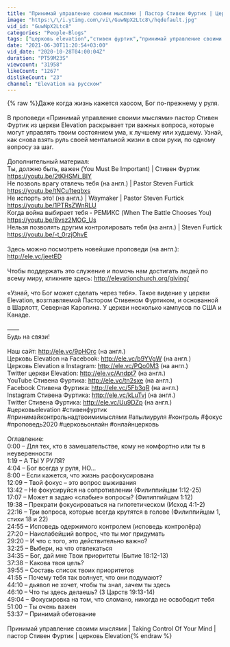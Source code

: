```yaml
---
title: "Принимай управление своими мыслями | Пастор Стивен Фуртик | Церковь Elevation"
image: "https:\/\/i.ytimg.com\/vi\/GuwNpX2Ltc8\/hqdefault.jpg"
vid_id: "GuwNpX2Ltc8"
categories: "People-Blogs"
tags: ["церковь elevation","стивен фуртик","принимай управление своими мыслями"]
date: "2021-06-30T11:20:54+03:00"
vid_date: "2020-10-28T04:00:04Z"
duration: "PT59M23S"
viewcount: "31958"
likeCount: "1267"
dislikeCount: "23"
channel: "Elevation на русском"
---
```

{% raw %}Даже когда жизнь кажется хаосом, Бог по-прежнему у руля.<br /><br />В проповеди «Принимай управление своими мыслями» пастор Стивен Фуртик из церкви Elevation раскрывает три важных вопроса, которые могут управлять твоим состоянием ума, к лучшему или худшему. Узнай, как снова взять руль своей ментальной жизни в свои руки, по одному вопросу за шаг.<br /><br />Дополнительный материал:<br />Ты, должно быть, важен (You Must Be Important) | Стивен Фуртик <a rel="nofollow" target="blank" href="https://youtu.be/2tKHSMi_BlY">https://youtu.be/2tKHSMi_BlY</a><br />Не позволь врагу отвлечь тебя (на англ.) | Pastor Steven Furtick <a rel="nofollow" target="blank" href="https://youtu.be/tNCu1teqbxs">https://youtu.be/tNCu1teqbxs</a> <br />Не испорть это! (на англ.) | Waymaker | Pastor Steven Furtick <a rel="nofollow" target="blank" href="https://youtu.be/1PTRsZWnRLU">https://youtu.be/1PTRsZWnRLU</a> <br />Когда война выбирает тебя - РЕМИКС (When The Battle Chooses You) <a rel="nofollow" target="blank" href="https://youtu.be/8vsz2MOG_Us">https://youtu.be/8vsz2MOG_Us</a><br />Нельзя позволять другим контролировать тебя (на англ.) | Steven Furtick <a rel="nofollow" target="blank" href="https://youtu.be/-t_0rzjOhvE">https://youtu.be/-t_0rzjOhvE</a><br /><br />Здесь можно посмотреть новейшие проповеди (на англ.): <a rel="nofollow" target="blank" href="http://ele.vc/jeetED">http://ele.vc/jeetED</a><br /><br />Чтобы поддержать это служение и помочь нам достигать людей по всему миру, кликните здесь: <a rel="nofollow" target="blank" href="http://elevationchurch.org/giving/">http://elevationchurch.org/giving/</a><br /><br />«Узнай, что Бог может сделать через тебя». Такое видение у церкви Elevation, возглавляемой Пастором Стивеном Фуртиком, и основанной в Шарлотт, Северная Каролина. У церкви несколько кампусов по США и Канаде.<br /><br />——<br />Будь на связи!<br /><br />Наш сайт: <a rel="nofollow" target="blank" href="http://ele.vc/9pHOrc">http://ele.vc/9pHOrc</a> (на англ.)<br />Церковь Elevation на Facebook: <a rel="nofollow" target="blank" href="http://ele.vc/b9YVgW">http://ele.vc/b9YVgW</a> (на англ.)<br />Церковь Elevation в Instagram: <a rel="nofollow" target="blank" href="http://ele.vc/PQo0M3">http://ele.vc/PQo0M3</a> (на англ.)<br />Twitter церкви Elevation: <a rel="nofollow" target="blank" href="http://ele.vc/Andpt7">http://ele.vc/Andpt7</a> (на англ.)<br />YouTube Стивена Фуртика: <a rel="nofollow" target="blank" href="http://ele.vc/tn2sxe">http://ele.vc/tn2sxe</a> (на англ.)<br />Facebook Стивена Фуртика: <a rel="nofollow" target="blank" href="http://ele.vc/5Fb3qR">http://ele.vc/5Fb3qR</a> (на англ.)<br />Instagram Стивена Фуртика: <a rel="nofollow" target="blank" href="http://ele.vc/kLuTvj">http://ele.vc/kLuTvj</a> (на англ.)<br />Twitter Стивена Фуртика: <a rel="nofollow" target="blank" href="http://ele.vc/Uu9DZp">http://ele.vc/Uu9DZp</a> (на англ.)<br />#церковьelevation #стивенфуртик #принимайконтрольнадтвоимимыслями #атылиуруля #контроль #фокус #проповедь2020 #церковьонлайн #онлайнцерковь <br /><br />Оглавление:<br />0:00 – Для тех, кто в замешательстве, кому не комфортно или ты в неуверенности<br />1:19 – А ТЫ У РУЛЯ?<br />4:04 – Бог всегда у руля, НО…<br />8:00 – Если кажется, что жизнь расфокусирована<br />12:09 – Твой фокус – это вопрос выживания<br />13:42 – Не фокусируйся на сопротивлении (Филиппийцам 1:12-25)<br />17:07 – Может я задаю «слабые» вопросы? (Филиппийцам 1:12)<br />19:38 – Прекрати фокусироваться на гипотетическом (Исход 4:1-2)<br />22:16 – Три вопроса, которые всегда крутятся в голове (Филиппийцам 1, стихи 18 и 22)<br />24:55 – Исповедь одержимого контролем (исповедь контролёра)<br />27:20 – Наислабейший вопрос, что ты мог придумать<br />29:20 – И что с того, это действительно важно?<br />32:25 – Выбери, на что отвлекаться<br />34:35 – Бог, дай мне Твои приоритеты (Бытие 18:12-13)<br />37:38 – Какова твоя цель?<br />39:55 – Составь список твоих приоритетов<br />41:55 – Почему тебя так волнует, что они подумают?<br />44:10 – дьявол не хочет, чтобы ты знал, зачем ты здесь<br />46:10 – Что ты здесь делаешь? (3 Царств 19:13-14)<br />49:04 – Фокусировка на том, что сломано, никогда не освободит тебя<br />51:00 – Ты очень важен<br />53:37 – Принимай обетование<br /><br />Принимай управление своими мыслями | Taking Control Of Your Mind | пастор Стивен Фуртик | церковь Elevation{% endraw %}
